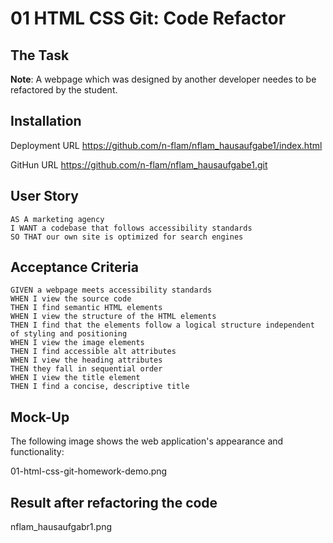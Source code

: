 # 01 HTML CSS Git: Code Refactor

## The Task

**Note**: A webpage which was designed by another developer needes to be refactored by the student.

## Installation

Deployment URL
https://github.com/n-flam/nflam_hausaufgabe1/index.html

GitHun URL
https://github.com/n-flam/nflam_hausaufgabe1.git


## User Story

```
AS A marketing agency
I WANT a codebase that follows accessibility standards
SO THAT our own site is optimized for search engines
```

## Acceptance Criteria

```
GIVEN a webpage meets accessibility standards
WHEN I view the source code
THEN I find semantic HTML elements
WHEN I view the structure of the HTML elements
THEN I find that the elements follow a logical structure independent of styling and positioning
WHEN I view the image elements
THEN I find accessible alt attributes
WHEN I view the heading attributes
THEN they fall in sequential order
WHEN I view the title element
THEN I find a concise, descriptive title
```

## Mock-Up

The following image shows the web application's appearance and functionality:

01-html-css-git-homework-demo.png

## Result after refactoring the code

nflam_hausaufgabr1.png
